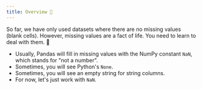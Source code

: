 ```yaml
---
title: Overview 👻
---
```


So far, we have only used datasets where there are no missing values (blank cells). However, missing values are a fact of life. You need to learn to deal with them. 🤯

- Usually, Pandas will fill in missing values with the NumPy constant `NaN`, which stands for "not a number".
- Sometimes, you will see Python's `None`.
- Sometimes, you will see an empty string for string columns.
- For now, let's just work with `NaN`.

